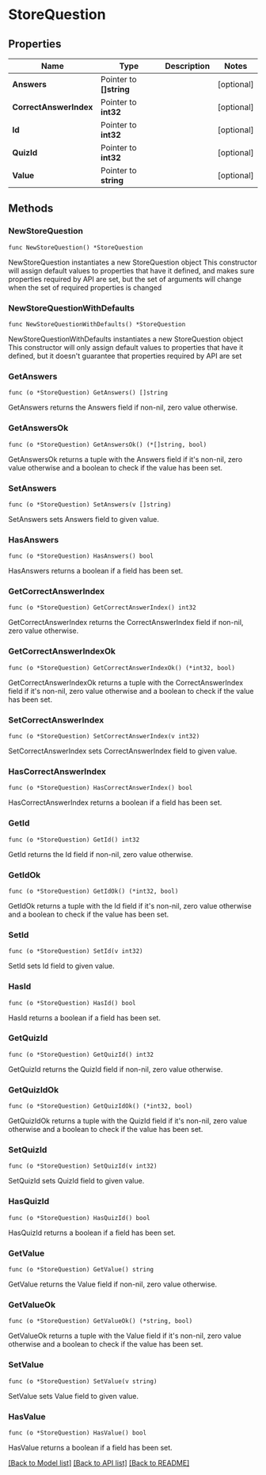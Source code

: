 # StoreQuestion

## Properties

Name | Type | Description | Notes
------------ | ------------- | ------------- | -------------
**Answers** | Pointer to **[]string** |  | [optional] 
**CorrectAnswerIndex** | Pointer to **int32** |  | [optional] 
**Id** | Pointer to **int32** |  | [optional] 
**QuizId** | Pointer to **int32** |  | [optional] 
**Value** | Pointer to **string** |  | [optional] 

## Methods

### NewStoreQuestion

`func NewStoreQuestion() *StoreQuestion`

NewStoreQuestion instantiates a new StoreQuestion object
This constructor will assign default values to properties that have it defined,
and makes sure properties required by API are set, but the set of arguments
will change when the set of required properties is changed

### NewStoreQuestionWithDefaults

`func NewStoreQuestionWithDefaults() *StoreQuestion`

NewStoreQuestionWithDefaults instantiates a new StoreQuestion object
This constructor will only assign default values to properties that have it defined,
but it doesn't guarantee that properties required by API are set

### GetAnswers

`func (o *StoreQuestion) GetAnswers() []string`

GetAnswers returns the Answers field if non-nil, zero value otherwise.

### GetAnswersOk

`func (o *StoreQuestion) GetAnswersOk() (*[]string, bool)`

GetAnswersOk returns a tuple with the Answers field if it's non-nil, zero value otherwise
and a boolean to check if the value has been set.

### SetAnswers

`func (o *StoreQuestion) SetAnswers(v []string)`

SetAnswers sets Answers field to given value.

### HasAnswers

`func (o *StoreQuestion) HasAnswers() bool`

HasAnswers returns a boolean if a field has been set.

### GetCorrectAnswerIndex

`func (o *StoreQuestion) GetCorrectAnswerIndex() int32`

GetCorrectAnswerIndex returns the CorrectAnswerIndex field if non-nil, zero value otherwise.

### GetCorrectAnswerIndexOk

`func (o *StoreQuestion) GetCorrectAnswerIndexOk() (*int32, bool)`

GetCorrectAnswerIndexOk returns a tuple with the CorrectAnswerIndex field if it's non-nil, zero value otherwise
and a boolean to check if the value has been set.

### SetCorrectAnswerIndex

`func (o *StoreQuestion) SetCorrectAnswerIndex(v int32)`

SetCorrectAnswerIndex sets CorrectAnswerIndex field to given value.

### HasCorrectAnswerIndex

`func (o *StoreQuestion) HasCorrectAnswerIndex() bool`

HasCorrectAnswerIndex returns a boolean if a field has been set.

### GetId

`func (o *StoreQuestion) GetId() int32`

GetId returns the Id field if non-nil, zero value otherwise.

### GetIdOk

`func (o *StoreQuestion) GetIdOk() (*int32, bool)`

GetIdOk returns a tuple with the Id field if it's non-nil, zero value otherwise
and a boolean to check if the value has been set.

### SetId

`func (o *StoreQuestion) SetId(v int32)`

SetId sets Id field to given value.

### HasId

`func (o *StoreQuestion) HasId() bool`

HasId returns a boolean if a field has been set.

### GetQuizId

`func (o *StoreQuestion) GetQuizId() int32`

GetQuizId returns the QuizId field if non-nil, zero value otherwise.

### GetQuizIdOk

`func (o *StoreQuestion) GetQuizIdOk() (*int32, bool)`

GetQuizIdOk returns a tuple with the QuizId field if it's non-nil, zero value otherwise
and a boolean to check if the value has been set.

### SetQuizId

`func (o *StoreQuestion) SetQuizId(v int32)`

SetQuizId sets QuizId field to given value.

### HasQuizId

`func (o *StoreQuestion) HasQuizId() bool`

HasQuizId returns a boolean if a field has been set.

### GetValue

`func (o *StoreQuestion) GetValue() string`

GetValue returns the Value field if non-nil, zero value otherwise.

### GetValueOk

`func (o *StoreQuestion) GetValueOk() (*string, bool)`

GetValueOk returns a tuple with the Value field if it's non-nil, zero value otherwise
and a boolean to check if the value has been set.

### SetValue

`func (o *StoreQuestion) SetValue(v string)`

SetValue sets Value field to given value.

### HasValue

`func (o *StoreQuestion) HasValue() bool`

HasValue returns a boolean if a field has been set.


[[Back to Model list]](../README.md#documentation-for-models) [[Back to API list]](../README.md#documentation-for-api-endpoints) [[Back to README]](../README.md)


